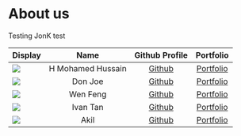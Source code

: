 # About us

Testing JonK
test 

Display | Name | Github Profile | Portfolio 
--------|:----:|:--------------:|:---------:
![](https://via.placeholder.com/100.png?text=Photo) | H Mohamed Hussain | [Github](https://github.com/hussain1998) | [Portfolio](docs/team/hussain.md)
![](https://via.placeholder.com/100.png?text=Photo) | Don Joe | [Github](https://github.com/) | [Portfolio](docs/team/johndoe.md)
![](https://via.placeholder.com/100.png?text=Photo) | Wen Feng | [Github](https://github.com/limwenfeng/) | [Portfolio](docs/team/johndoe.md)
![](https://via.placeholder.com/100.png?text=Photo) | Ivan Tan | [Github](https://github.com/sarzorwyn) | [Portfolio](docs/team/johndoe.md)
![](https://via.placeholder.com/100.png?text=Photo) | Akil | [Github](https://github.com/iamakilahamed) | [Portfolio](docs/team/johndoe.md)